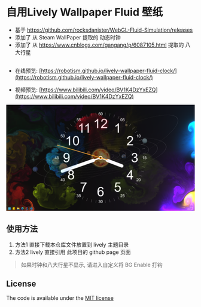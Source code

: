 # 自用Lively Wallpaper Fluid 壁纸

- 基于 https://github.com/rocksdanister/WebGL-Fluid-Simulation/releases
- 添加了 从 Steam WallPaper 提取的 动态时钟
- 添加了 从 https://www.cnblogs.com/gangang/p/6087105.html 提取的 八大行星


## 

- 在线预览: [https://robotism.github.io/lively-wallpaper-fluid-clock/](https://robotism.github.io/lively-wallpaper-fluid-clock/)

- 视频预览: [https://www.bilibili.com/video/BV1K4DzYxEZQ](https://www.bilibili.com/video/BV1K4DzYxEZQ)


[![](./screen.png)](https://www.bilibili.com/video/BV1K4DzYxEZQ)



## 使用方法

1. 方法1
    直接下载本仓库文件放置到 lively 主题目录
2. 方法2
    lively 直接引用 此项目的 github page 页面

> 如果时钟和八大行星不显示, 请进入自定义将 BG Enable 打钩

## License

The code is available under the [MIT license](LICENSE)